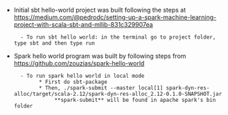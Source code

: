 - Initial sbt hello-world project was built following the steps at https://medium.com/@pedrodc/setting-up-a-spark-machine-learning-project-with-scala-sbt-and-mllib-831c329907ea

        - To run sbt hello world: in the terminal go to project folder, type sbt and then type run 

- Spark hello world program was built by following steps from https://github.com/zouzias/spark-hello-world 
        
        - To run spark hello world in local mode
              * First do sbt-package
              * Then, ./spark-submit --master local[1] spark-dyn-res-alloc/target/scala-2.12/spark-dyn-res-alloc_2.12-0.1.0-SNAPSHOT.jar
                   **spark-submit** will be found in apache spark's bin folder